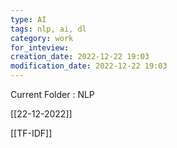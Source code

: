 ```yaml
---
type: AI
tags: nlp, ai, dl
category: work
for_inteview: 
creation_date: 2022-12-22 19:03
modification_date: 2022-12-22 19:03
---
```


  
Current Folder : NLP




[[22-12-2022]]

[[TF-IDF]] 